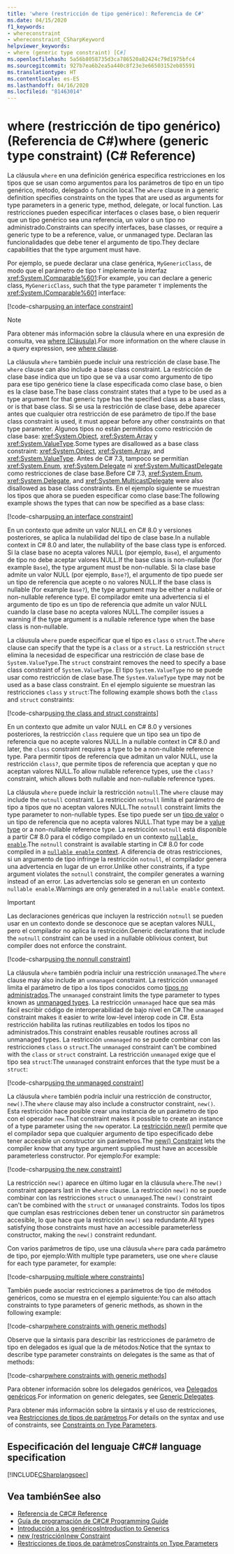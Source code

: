 ```yaml
---
title: 'where (restricción de tipo genérico): Referencia de C#'
ms.date: 04/15/2020
f1_keywords:
- whereconstraint
- whereconstraint_CSharpKeyword
helpviewer_keywords:
- where (generic type constraint) [C#]
ms.openlocfilehash: 5a56b8058735d3ca786520a82424c79d1975bfc4
ms.sourcegitcommit: 927b7ea6b2ea5a440c8f23e3e66503152eb85591
ms.translationtype: HT
ms.contentlocale: es-ES
ms.lasthandoff: 04/16/2020
ms.locfileid: "81463014"
---
```

# <a name="where-generic-type-constraint-c-reference"></a><span data-ttu-id="a0677-102">where (restricción de tipo genérico) (Referencia de C#)</span><span class="sxs-lookup"><span data-stu-id="a0677-102">where (generic type constraint) (C# Reference)</span></span>

<span data-ttu-id="a0677-103">La cláusula `where` en una definición genérica especifica restricciones en los tipos que se usan como argumentos para los parámetros de tipo en un tipo genérico, método, delegado o función local.</span><span class="sxs-lookup"><span data-stu-id="a0677-103">The `where` clause in a generic definition specifies constraints on the types that are used as arguments for type parameters in a generic type, method, delegate, or local function.</span></span> <span data-ttu-id="a0677-104">Las restricciones pueden especificar interfaces o clases base, o bien requerir que un tipo genérico sea una referencia, un valor o un tipo no administrado.</span><span class="sxs-lookup"><span data-stu-id="a0677-104">Constraints can specify interfaces, base classes, or require a generic type to be a reference, value, or unmanaged type.</span></span> <span data-ttu-id="a0677-105">Declaran las funcionalidades que debe tener el argumento de tipo.</span><span class="sxs-lookup"><span data-stu-id="a0677-105">They declare capabilities that the type argument must have.</span></span>

<span data-ttu-id="a0677-106">Por ejemplo, se puede declarar una clase genérica, `MyGenericClass`, de modo que el parámetro de tipo `T` implemente la interfaz <xref:System.IComparable%601>:</span><span class="sxs-lookup"><span data-stu-id="a0677-106">For example, you can declare a generic class, `MyGenericClass`, such that the type parameter `T` implements the <xref:System.IComparable%601> interface:</span></span>

[!code-csharp[using an interface constraint](~/samples/snippets/csharp/keywords/GenericWhereConstraints.cs#1)]

> [!NOTE]
> <span data-ttu-id="a0677-107">Para obtener más información sobre la cláusula where en una expresión de consulta, vea [where (Cláusula)](where-clause.md).</span><span class="sxs-lookup"><span data-stu-id="a0677-107">For more information on the where clause in a query expression, see [where clause](where-clause.md).</span></span>

<span data-ttu-id="a0677-108">La cláusula `where` también puede incluir una restricción de clase base.</span><span class="sxs-lookup"><span data-stu-id="a0677-108">The `where` clause can also include a base class constraint.</span></span> <span data-ttu-id="a0677-109">La restricción de clase base indica que un tipo que se va a usar como argumento de tipo para ese tipo genérico tiene la clase especificada como clase base, o bien es la clase base.</span><span class="sxs-lookup"><span data-stu-id="a0677-109">The base class constraint states that a type to be used as a type argument for that generic type has the specified class as a base class, or is that base class.</span></span> <span data-ttu-id="a0677-110">Si se usa la restricción de clase base, debe aparecer antes que cualquier otra restricción de ese parámetro de tipo.</span><span class="sxs-lookup"><span data-stu-id="a0677-110">If the base class constraint is used, it must appear before any other constraints on that type parameter.</span></span> <span data-ttu-id="a0677-111">Algunos tipos no están permitidos como restricción de clase base: <xref:System.Object>, <xref:System.Array> y <xref:System.ValueType>.</span><span class="sxs-lookup"><span data-stu-id="a0677-111">Some types are disallowed as a base class constraint: <xref:System.Object>, <xref:System.Array>, and <xref:System.ValueType>.</span></span> <span data-ttu-id="a0677-112">Antes de C# 7.3, tampoco se permitían <xref:System.Enum>, <xref:System.Delegate> ni <xref:System.MulticastDelegate> como restricciones de clase base.</span><span class="sxs-lookup"><span data-stu-id="a0677-112">Before C# 7.3, <xref:System.Enum>, <xref:System.Delegate>, and <xref:System.MulticastDelegate> were also disallowed as base class constraints.</span></span> <span data-ttu-id="a0677-113">En el ejemplo siguiente se muestran los tipos que ahora se pueden especificar como clase base:</span><span class="sxs-lookup"><span data-stu-id="a0677-113">The following example shows the types that can now be specified as a base class:</span></span>

[!code-csharp[using an interface constraint](~/samples/snippets/csharp/keywords/GenericWhereConstraints.cs#2)]

<span data-ttu-id="a0677-114">En un contexto que admite un valor NULL en C# 8.0 y versiones posteriores, se aplica la nulabilidad del tipo de clase base.</span><span class="sxs-lookup"><span data-stu-id="a0677-114">In a nullable context in C# 8.0 and later, the nullability of the base class type is enforced.</span></span> <span data-ttu-id="a0677-115">Si la clase base no acepta valores NULL (por ejemplo, `Base`), el argumento de tipo no debe aceptar valores NULL.</span><span class="sxs-lookup"><span data-stu-id="a0677-115">If the base class is non-nullable (for example `Base`), the type argument must be non-nullable.</span></span> <span data-ttu-id="a0677-116">Si la clase base admite un valor NULL (por ejemplo, `Base?`), el argumento de tipo puede ser un tipo de referencia que acepte o no valores NULL.</span><span class="sxs-lookup"><span data-stu-id="a0677-116">If the base class is nullable (for example `Base?`), the type argument may be either a nullable or non-nullable reference type.</span></span> <span data-ttu-id="a0677-117">El compilador emite una advertencia si el argumento de tipo es un tipo de referencia que admite un valor NULL cuando la clase base no acepta valores NULL.</span><span class="sxs-lookup"><span data-stu-id="a0677-117">The compiler issues a warning if the type argument is a nullable reference type when the base class is non-nullable.</span></span>

<span data-ttu-id="a0677-118">La cláusula `where` puede especificar que el tipo es `class` o `struct`.</span><span class="sxs-lookup"><span data-stu-id="a0677-118">The `where` clause can specify that the type is a `class` or a `struct`.</span></span> <span data-ttu-id="a0677-119">La restricción `struct` elimina la necesidad de especificar una restricción de clase base de `System.ValueType`.</span><span class="sxs-lookup"><span data-stu-id="a0677-119">The `struct` constraint removes the need to specify a base class constraint of `System.ValueType`.</span></span> <span data-ttu-id="a0677-120">El tipo `System.ValueType` no se puede usar como restricción de clase base.</span><span class="sxs-lookup"><span data-stu-id="a0677-120">The `System.ValueType` type may not be used as a base class constraint.</span></span> <span data-ttu-id="a0677-121">En el ejemplo siguiente se muestran las restricciones `class` y `struct`:</span><span class="sxs-lookup"><span data-stu-id="a0677-121">The following example shows both the `class` and `struct` constraints:</span></span>

[!code-csharp[using the class and struct constraints](~/samples/snippets/csharp/keywords/GenericWhereConstraints.cs#3)]

<span data-ttu-id="a0677-122">En un contexto que admite un valor NULL en C# 8.0 y versiones posteriores, la restricción `class` requiere que un tipo sea un tipo de referencia que no acepte valores NULL.</span><span class="sxs-lookup"><span data-stu-id="a0677-122">In a nullable context in C# 8.0 and later, the `class` constraint requires a type to be a non-nullable reference type.</span></span> <span data-ttu-id="a0677-123">Para permitir tipos de referencia que admitan un valor NULL, use la restricción `class?`, que permite tipos de referencia que aceptan y que no aceptan valores NULL.</span><span class="sxs-lookup"><span data-stu-id="a0677-123">To allow nullable reference types, use the `class?` constraint, which allows both nullable and non-nullable reference types.</span></span>

<span data-ttu-id="a0677-124">La cláusula `where` puede incluir la restricción `notnull`.</span><span class="sxs-lookup"><span data-stu-id="a0677-124">The `where` clause may include the `notnull` constraint.</span></span> <span data-ttu-id="a0677-125">La restricción `notnull` limita el parámetro de tipo a tipos que no aceptan valores NULL.</span><span class="sxs-lookup"><span data-stu-id="a0677-125">The `notnull` constraint limits the type parameter to non-nullable types.</span></span> <span data-ttu-id="a0677-126">Ese tipo puede ser un [tipo de valor](../builtin-types/value-types.md) o un tipo de referencia que no acepta valores NULL.</span><span class="sxs-lookup"><span data-stu-id="a0677-126">That type may be a [value type](../builtin-types/value-types.md) or a non-nullable reference type.</span></span> <span data-ttu-id="a0677-127">La restricción `notnull` está disponible a partir C# 8.0 para el código compilado en un contexto [`nullable enable`](../../nullable-references.md#nullable-contexts).</span><span class="sxs-lookup"><span data-stu-id="a0677-127">The `notnull` constraint is available starting in C# 8.0 for code compiled in a [`nullable enable` context](../../nullable-references.md#nullable-contexts).</span></span> <span data-ttu-id="a0677-128">A diferencia de otras restricciones, si un argumento de tipo infringe la restricción `notnull`, el compilador genera una advertencia en lugar de un error.</span><span class="sxs-lookup"><span data-stu-id="a0677-128">Unlike other constraints, if a type argument violates the `notnull` constraint, the compiler generates a warning instead of an error.</span></span> <span data-ttu-id="a0677-129">Las advertencias solo se generan en un contexto `nullable enable`.</span><span class="sxs-lookup"><span data-stu-id="a0677-129">Warnings are only generated in a `nullable enable` context.</span></span>

> [!IMPORTANT]
> <span data-ttu-id="a0677-130">Las declaraciones genéricas que incluyen la restricción `notnull` se pueden usar en un contexto donde se desconoce que se aceptan valores NULL, pero el compilador no aplica la restricción.</span><span class="sxs-lookup"><span data-stu-id="a0677-130">Generic declarations that include the `notnull` constraint can be used in a nullable oblivious context, but compiler does not enforce the constraint.</span></span>

[!code-csharp[using the nonnull constraint](~/samples/snippets/csharp/keywords/GenericWhereConstraints.cs#NotNull)]

<span data-ttu-id="a0677-131">La cláusula `where` también podría incluir una restricción `unmanaged`.</span><span class="sxs-lookup"><span data-stu-id="a0677-131">The `where` clause may also include an `unmanaged` constraint.</span></span> <span data-ttu-id="a0677-132">La restricción `unmanaged` limita el parámetro de tipo a los tipos conocidos como [tipos no administrados](../builtin-types/unmanaged-types.md).</span><span class="sxs-lookup"><span data-stu-id="a0677-132">The `unmanaged` constraint limits the type parameter to types known as [unmanaged types](../builtin-types/unmanaged-types.md).</span></span> <span data-ttu-id="a0677-133">La restricción `unmanaged` hace que sea más fácil escribir código de interoperabilidad de bajo nivel en C#.</span><span class="sxs-lookup"><span data-stu-id="a0677-133">The `unmanaged` constraint makes it easier to write low-level interop code in C#.</span></span> <span data-ttu-id="a0677-134">Esta restricción habilita las rutinas reutilizables en todos los tipos no administrados.</span><span class="sxs-lookup"><span data-stu-id="a0677-134">This constraint enables reusable routines across all unmanaged types.</span></span> <span data-ttu-id="a0677-135">La restricción `unmanaged` no se puede combinar con las restricciones `class` o `struct`.</span><span class="sxs-lookup"><span data-stu-id="a0677-135">The `unmanaged` constraint can't be combined with the `class` or `struct` constraint.</span></span> <span data-ttu-id="a0677-136">La restricción `unmanaged` exige que el tipo sea `struct`:</span><span class="sxs-lookup"><span data-stu-id="a0677-136">The `unmanaged` constraint enforces that the type must be a `struct`:</span></span>

[!code-csharp[using the unmanaged constraint](~/samples/snippets/csharp/keywords/GenericWhereConstraints.cs#4)]

<span data-ttu-id="a0677-137">La cláusula `where` también podría incluir una restricción de constructor, `new()`.</span><span class="sxs-lookup"><span data-stu-id="a0677-137">The `where` clause may also include a constructor constraint, `new()`.</span></span> <span data-ttu-id="a0677-138">Esta restricción hace posible crear una instancia de un parámetro de tipo con el operador `new`.</span><span class="sxs-lookup"><span data-stu-id="a0677-138">That constraint makes it possible to create an instance of a type parameter using the `new` operator.</span></span> <span data-ttu-id="a0677-139">La [restricción new()](new-constraint.md) permite que el compilador sepa que cualquier argumento de tipo especificado debe tener accesible un constructor sin parámetros.</span><span class="sxs-lookup"><span data-stu-id="a0677-139">The [new() Constraint](new-constraint.md) lets the compiler know that any type argument supplied must have an accessible parameterless constructor.</span></span> <span data-ttu-id="a0677-140">Por ejemplo:</span><span class="sxs-lookup"><span data-stu-id="a0677-140">For example:</span></span>

[!code-csharp[using the new constraint](~/samples/snippets/csharp/keywords/GenericWhereConstraints.cs#5)]

<span data-ttu-id="a0677-141">La restricción `new()` aparece en último lugar en la cláusula `where`.</span><span class="sxs-lookup"><span data-stu-id="a0677-141">The `new()` constraint appears last in the `where` clause.</span></span> <span data-ttu-id="a0677-142">La restricción `new()` no se puede combinar con las restricciones `struct` o `unmanaged`.</span><span class="sxs-lookup"><span data-stu-id="a0677-142">The `new()` constraint can't be combined with the `struct` or `unmanaged` constraints.</span></span> <span data-ttu-id="a0677-143">Todos los tipos que cumplan esas restricciones deben tener un constructor sin parámetros accesible, lo que hace que la restricción `new()` sea redundante.</span><span class="sxs-lookup"><span data-stu-id="a0677-143">All types satisfying those constraints must have an accessible parameterless constructor, making the `new()` constraint redundant.</span></span>

<span data-ttu-id="a0677-144">Con varios parámetros de tipo, use una cláusula `where` para cada parámetro de tipo, por ejemplo:</span><span class="sxs-lookup"><span data-stu-id="a0677-144">With multiple type parameters, use one `where` clause for each type parameter, for example:</span></span>

[!code-csharp[using multiple where constraints](~/samples/snippets/csharp/keywords/GenericWhereConstraints.cs#6)]

<span data-ttu-id="a0677-145">También puede asociar restricciones a parámetros de tipo de métodos genéricos, como se muestra en el ejemplo siguiente:</span><span class="sxs-lookup"><span data-stu-id="a0677-145">You can also attach constraints to type parameters of generic methods, as shown in the following example:</span></span>

[!code-csharp[where constraints with generic methods](~/samples/snippets/csharp/keywords/GenericWhereConstraints.cs#7)]

<span data-ttu-id="a0677-146">Observe que la sintaxis para describir las restricciones de parámetro de tipo en delegados es igual que la de métodos:</span><span class="sxs-lookup"><span data-stu-id="a0677-146">Notice that the syntax to describe type parameter constraints on delegates is the same as that of methods:</span></span>

[!code-csharp[where constraints with generic methods](~/samples/snippets/csharp/keywords/GenericWhereConstraints.cs#8)]

<span data-ttu-id="a0677-147">Para obtener información sobre los delegados genéricos, vea [Delegados genéricos](../../programming-guide/generics/generic-delegates.md).</span><span class="sxs-lookup"><span data-stu-id="a0677-147">For information on generic delegates, see [Generic Delegates](../../programming-guide/generics/generic-delegates.md).</span></span>

<span data-ttu-id="a0677-148">Para obtener más información sobre la sintaxis y el uso de restricciones, vea [Restricciones de tipos de parámetros](../../programming-guide/generics/constraints-on-type-parameters.md).</span><span class="sxs-lookup"><span data-stu-id="a0677-148">For details on the syntax and use of constraints, see [Constraints on Type Parameters](../../programming-guide/generics/constraints-on-type-parameters.md).</span></span>

## <a name="c-language-specification"></a><span data-ttu-id="a0677-149">Especificación del lenguaje C#</span><span class="sxs-lookup"><span data-stu-id="a0677-149">C# language specification</span></span>

 [!INCLUDE[CSharplangspec](~/includes/csharplangspec-md.md)]

## <a name="see-also"></a><span data-ttu-id="a0677-150">Vea también</span><span class="sxs-lookup"><span data-stu-id="a0677-150">See also</span></span>

- [<span data-ttu-id="a0677-151">Referencia de C#</span><span class="sxs-lookup"><span data-stu-id="a0677-151">C# Reference</span></span>](../index.md)
- [<span data-ttu-id="a0677-152">Guía de programación de C#</span><span class="sxs-lookup"><span data-stu-id="a0677-152">C# Programming Guide</span></span>](../../programming-guide/index.md)
- [<span data-ttu-id="a0677-153">Introducción a los genéricos</span><span class="sxs-lookup"><span data-stu-id="a0677-153">Introduction to Generics</span></span>](../../programming-guide/generics/index.md)
- [<span data-ttu-id="a0677-154">new (restricción)</span><span class="sxs-lookup"><span data-stu-id="a0677-154">new Constraint</span></span>](./new-constraint.md)
- [<span data-ttu-id="a0677-155">Restricciones de tipos de parámetros</span><span class="sxs-lookup"><span data-stu-id="a0677-155">Constraints on Type Parameters</span></span>](../../programming-guide/generics/constraints-on-type-parameters.md)
